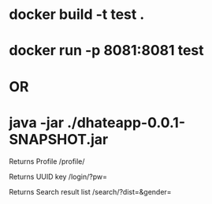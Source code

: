 # docker build -t test .
# docker run -p 8081:8081 test

<h1>OR</h1>

# java -jar ./dhateapp-0.0.1-SNAPSHOT.jar

Returns Profile
/profile/<username>
  
Returns UUID key
/login/<username>?pw=<password>
  
Returns Search result list
/search/<username>?dist=<dist>&gender=<gender>

